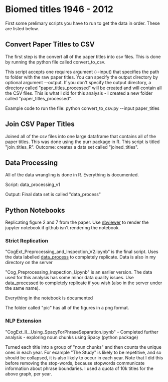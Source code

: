 # Biomed titles 1946 - 2012 

First some prelimary scripts you have to run to get the data in order. These are listed below.

## Convert Paper Titles to CSV
The first step is the convert all of the paper titles into csv files. This is done by running the python file called convert_to_csv.

This script accepts one requires argument (--input) that specifies the path to folder with the raw paper titles. You can specify the output directory by optional argument --output. If you don't specify the output directory, a directory called "paper_titles_processed" will be created and will contain all the CSV files. This is what I did for this analysis - I created a new folder called "paper_titles_processed".

Example code to run the file: python convert_to_csv.py --input paper_titles 

## Join CSV Paper Titles

Joined all of the csv files into one large dataframe that contains all of the paper titles. This was done using the purr package in R. This script is titled "join_titles_R". Outcome: creates a data set called "joined_titles".

## Data Processing

All of the data wrangling is done in R. Everything is documented.

Script: data_processing_v1

Output: Final data set is called "data_process"

## Python Notebooks

Replicating figure 2 and 7 from the paper. Use [nbviewer](https://nbviewer.jupyter.org/) to render the jupyter notebook if github isn't rendering the notebook.

### Strict Replication

"CogExt_Preprocessing_and_Inspection_V2.ipynb" is the final script. Uses the data labelled [data_process](https://www.dropbox.com/s/csibdzi9dl6nmls/data_process.zip?dl=0) to completely replicate. Data is also in my directory on the server

"Cog_Preprocessing_Inspection_I.ipynb" is an earlier version. The data used for this analysis has some minor data quality issues. Use [data_processed](https://www.dropbox.com/s/t2p9emvgcqns9f3/data_processed.csv?dl=0) to completely replicate if you wish (also in the server under the same name).

Everything in the notebook is documented

The folder called "pic" has all of the figures in a png format.

### NLP Extension

"CogExt_II__Using_SpacyForPhraseSeparation.ipynb" - Completed further analysis - exploring noun chunks using Spacy (python package)

Turned each title into a group of "noun chunks" and then counts the unique ones in each year. For example "The Study" is likely to be repetitive, and so should be collapsed, it is also likely to occur in each year. Note that I did this before removing the stop-words, because stopwords communicate information about phrase boundaries. I used a quota of 10k titles for the above graph, per year.


